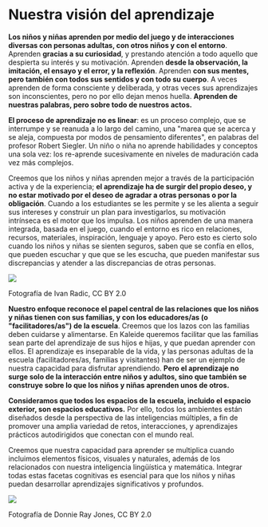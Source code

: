 # Nuestra visión del aprendizaje

**Los niños y niñas aprenden por medio del juego y de interacciones diversas con personas adultas, con otros niños y con el entorno**. Aprenden **gracias a su curiosidad**, y prestando atención a todo aquello que despierta su interés y su motivación. Aprenden **desde la observación, la imitación, el ensayo y el error, y la reflexión**. Aprenden **con sus mentes, pero también con todos sus sentidos y con todo su cuerpo**. A veces aprenden de forma consciente y deliberada, y otras veces sus aprendizajes son inconscientes, pero no por ello dejan menos huella. **Aprenden de nuestras palabras, pero sobre todo de nuestros actos.**

**El proceso de aprendizaje no es linear**: es un proceso complejo, que se interrumpe y se reanuda a lo largo del camino, una "marea que se acerca y se aleja, compuesta por modos de pensamiento diferentes", en palabras del profesor Robert Siegler. Un niño o niña no aprende habilidades y conceptos una sola vez: los re-aprende sucesivamente en niveles de maduración cada vez más complejos.

Creemos que los niños y niñas aprenden mejor a través de la participación activa y de la experiencia; **el aprendizaje ha de surgir del propio deseo, y no estar motivado por el deseo de agradar a otras personas o por la obligación**. Cuando a los estudiantes se les permite y se les alienta a seguir sus intereses y construir un plan para investigarlos, su motivación intrínseca es el motor que los impulsa. Los niños aprenden de una manera integrada, basada en el juego, cuando el entorno es rico en relaciones, recursos, materiales, inspiración, lenguaje y apoyo. Pero esto es cierto solo cuando los niños y niñas se sienten seguros, saben que se confía en ellos, que pueden escuchar y que que se les escucha, que pueden manifestar sus discrepancias y atender a las discrepancias de otras personas.

![](https://gblobscdn.gitbook.com/assets%2F-M2sbxMqqzvRCDr_DkY9%2F-M2tT7EOWbkv_BrRjHiX%2F-M2tTqoKDy1IWyxfxtgN%2F48072091492_cc4cf12d12_k.jpg?alt=media&token=b5e91d8c-99bb-4a35-bf74-505f6ac1251c)

Fotografía de Ivan Radic, CC BY 2.0

**Nuestro enfoque reconoce el papel central de las relaciones que los niños y niñas tienen con sus familias, y con los educadores/as \(o "facilitadores/as"\) de la escuela**. Creemos que los lazos con las familias deben cuidarse y alimentarse. En Kaleide queremos facilitar que las familias sean parte del aprendizaje de sus hijos e hijas, y que puedan aprender con ellos. El aprendizaje es inseparable de la vida, y las personas adultas de la escuela \(facilitadores/as, familias y visitantes\) han de ser un ejemplo de nuestra capacidad para disfrutar aprendiendo. **Pero el aprendizaje no surge solo de la interacción entre niños y adultos, sino que también se construye sobre lo que los niños y niñas aprenden unos de otros.**

**Consideramos que todos los espacios de la escuela, incluido el espacio exterior, son espacios educativos.** Por ello, todos los ambientes están diseñados desde la perspectiva de las inteligencias múltiples, a fin de promover una amplia variedad de retos, interacciones, y aprendizajes prácticos autodirigidos que conectan con el mundo real.

Creemos que nuestra capacidad para aprender se multiplica cuando incluimos elementos físicos, visuales y naturales, además de los relacionados con nuestra inteligencia lingüística y matemática. Integrar todas estas facetas cognitivas es esencial para que los niños y niñas puedan desarrollar aprendizajes significativos y profundos.

![](https://gblobscdn.gitbook.com/assets%2F-M2sbxMqqzvRCDr_DkY9%2F-M2tUhx6mXqaxGthJzJ6%2F-M2tVSOgTkhhuRlMvOV8%2F39432633332_77b2c14685_k.jpg?alt=media&token=793956e2-935a-4576-a4bf-ebc250ad8c5f)

Fotografía de Donnie Ray Jones, CC BY 2.0

